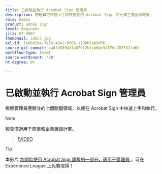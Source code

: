 ```yaml
---
title: 已啟動並執行 Acrobat Sign 管理員
description: 管理員可快速上手和快速使用 Acrobat Sign 的七個主要區域概覽
role: Admin
product: adobe sign
level: Beginner
jira: KT-4967
thumbnail: 33657.jpg
exl-id: 1e8603ee-fe16-4842-bf0b-1190b5a69d3b
source-git-commit: aa8fd589d214879f2bfcb6bc54576c707532fd6f
workflow-type: tm+mt
source-wordcount: '80'
ht-degree: 0%

---
```


# 已啟動並執行 Acrobat Sign 管理員

瞭解管理員應關注的七個關鍵領域，以便在 Acrobat Sign 中快速上手和執行。

>[!NOTE]
>
>報告僅適用于商業和企業層級計畫。

>[!VIDEO](https://video.tv.adobe.com/v/33657?quality=12&learn=on&hidetitle=true)

>[!TIP]
>
>本影片 [ 為開始使用 Acrobat Sign 課程的一部分，適用于管理員 ](https://experienceleague.adobe.com/?recommended=Sign-A-1-2020.2) ，可在 Experience League 上免費取得！
